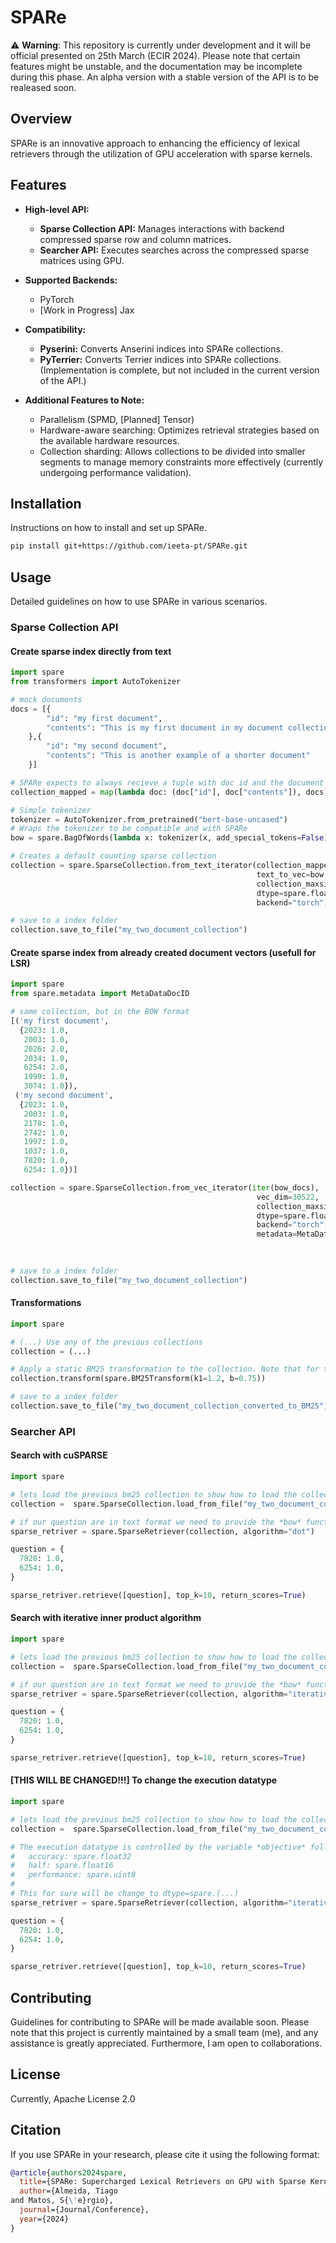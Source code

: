 # SPARe
⚠️ **Warning**: This repository is currently under development and it will be official presented on 25th March (ECIR 2024). Please note that certain features might be unstable, and the documentation may be incomplete during this phase. An alpha version with a stable version of the API is to be realeased soon.

## Overview
SPARe is an innovative approach to enhancing the efficiency of lexical retrievers through the utilization of GPU acceleration with sparse kernels. 

## Features
- **High-level API:**
  - **Sparse Collection API:** Manages interactions with backend compressed sparse row and column matrices.
  - **Searcher API:** Executes searches across the compressed sparse matrices using GPU.

- **Supported Backends:**
  - PyTorch
  - [Work in Progress] Jax

- **Compatibility:**
  - **Pyserini:** Converts Anserini indices into SPARe collections.
  - **PyTerrier:** Converts Terrier indices into SPARe collections. (Implementation is complete, but not included in the current version of the API.)

- **Additional Features to Note:**
  - Parallelism (SPMD, [Planned] Tensor)
  - Hardware-aware searching: Optimizes retrieval strategies based on the available hardware resources.
  - Collection sharding: Allows collections to be divided into smaller segments to manage memory constraints more effectively (currently undergoing performance validation).


## Installation
Instructions on how to install and set up SPARe.

```bash
pip install git+https://github.com/ieeta-pt/SPARe.git
```

## Usage
Detailed guidelines on how to use SPARe in various scenarios.

### Sparse Collection API
#### Create sparse index directly from text
```python
import spare
from transformers import AutoTokenizer

# mock documents
docs = [{
        "id": "my first document",
        "contents": "This is my first document in my document collection"
    },{
        "id": "my second document",
        "contents": "This is another example of a shorter document"
    }]

# SPARe expects to always recieve a tuple with doc id and the document text.
collection_mapped = map(lambda doc: (doc["id"], doc["contents"]), docs)

# Simple tokenizer
tokenizer = AutoTokenizer.from_pretrained("bert-base-uncased")
# Wraps the tokenizer to be compatible and with SPARe
bow = spare.BagOfWords(lambda x: tokenizer(x, add_special_tokens=False).input_ids, tokenizer.vocab_size)

# Creates a default counting sparse collection
collection = spare.SparseCollection.from_text_iterator(collection_mapped, 
                                                       text_to_vec=bow,
                                                       collection_maxsize=len(docs),
                                                       dtype=spare.float32,
                                                       backend="torch")

# save to a index folder
collection.save_to_file("my_two_document_collection")
```

#### Create sparse index from already created document vectors (usefull for LSR)
```python
import spare
from spare.metadata import MetaDataDocID

# same collection, but in the BOW format
[('my first document',
  {2023: 1.0,
   2003: 1.0,
   2026: 2.0,
   2034: 1.0,
   6254: 2.0,
   1999: 1.0,
   3074: 1.0}),
 ('my second document',
  {2023: 1.0,
   2003: 1.0,
   2178: 1.0,
   2742: 1.0,
   1997: 1.0,
   1037: 1.0,
   7820: 1.0,
   6254: 1.0})]

collection = spare.SparseCollection.from_vec_iterator(iter(bow_docs),
                                                       vec_dim=30522,
                                                       collection_maxsize=len(docs),
                                                       dtype=spare.float32,
                                                       backend="torch",
                                                       metadata=MetaDataDocID) # this defines the metadata that is stored, in this case its only the docID
                                                                               # by default SPARe uses MetaDataDFandDL, that stores docID, Doc Freq and Doc Length.
                                                                               # This is useful when loading weight values from LSR.

# save to a index folder
collection.save_to_file("my_two_document_collection")
```

#### Transformations
```python
import spare

# (...) Use any of the previous collections
collection = (...)

# Apply a static BM25 transformation to the collection. Note that for this transformation is required to have metadata of type MetaDataDFandDL.
collection.transform(spare.BM25Transform(k1=1.2, b=0.75))

# save to a index folder
collection.save_to_file("my_two_document_collection_converted_to_BM25")
```

### Searcher API

#### Search with cuSPARSE
```python
import spare

# lets load the previous bm25 collection to show how to load the collection
collection =  spare.SparseCollection.load_from_file("my_two_document_collection_converted_to_BM25")

# if our question are in text format we need to provide the *bow* function to the retrieval as well.
sparse_retriver = spare.SparseRetriever(collection, algorithm="dot")

question = {
  7820: 1.0,
  6254: 1.0,
}

sparse_retriver.retrieve([question], top_k=10, return_scores=True)
```

#### Search with iterative inner product algorithm
```python
import spare

# lets load the previous bm25 collection to show how to load the collection
collection =  spare.SparseCollection.load_from_file("my_two_document_collection_converted_to_BM25")

# if our question are in text format we need to provide the *bow* function to the retrieval as well.
sparse_retriver = spare.SparseRetriever(collection, algorithm="iterative")

question = {
  7820: 1.0,
  6254: 1.0,
}

sparse_retriver.retrieve([question], top_k=10, return_scores=True)
```

#### [THIS WILL BE CHANGED!!!] To change the execution datatype
```python
import spare

# lets load the previous bm25 collection to show how to load the collection
collection =  spare.SparseCollection.load_from_file("my_two_document_collection_converted_to_BM25")

# The execution datatype is controlled by the variable *objective* follwing the map:
#   accuracy: spare.float32
#   half: spare.float16
#   performance: spare.uint8
#
# This for sure will be change to dtype=spare.(...)
sparse_retriver = spare.SparseRetriever(collection, algorithm="iterative", objective="performance") # runs the accumulation with uint8

question = {
  7820: 1.0,
  6254: 1.0,
}

sparse_retriver.retrieve([question], top_k=10, return_scores=True)
```


## Contributing
Guidelines for contributing to SPARe will be made available soon. Please note that this project is currently maintained by a small team (me), and any assistance is greatly appreciated. Furthermore, I am open to collaborations.

## License
Currently, Apache License 2.0

## Citation
If you use SPARe in your research, please cite it using the following format:

```bibtex
@article{authors2024spare,
  title={SPARe: Supercharged Lexical Retrievers on GPU with Sparse Kernels},
  author={Almeida, Tiago
and Matos, S{\'e}rgio},
  journal={Journal/Conference},
  year={2024}
}
```

